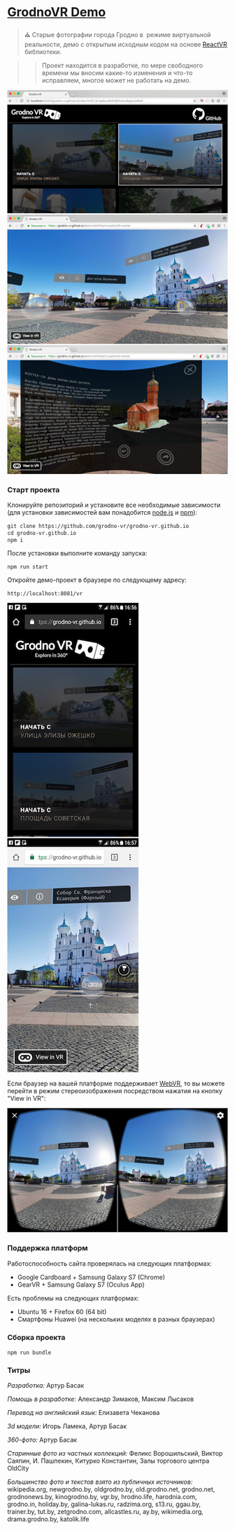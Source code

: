 # [GrodnoVR Demo](https://grodno-vr.github.io)
> :church: Старые фотографии города Гродно в  режиме виртуальной реальности, демо с открытым исходным кодом на основе [ReactVR](https://facebook.github.io/react-vr) библиотеки.

>> Проект находится в разработке, по мере свободного времени мы вносим какие-то изменения и что-то исправляем, многое может не работать на демо.

![Screen 1](./media/screen1.png)
![Screen 2](./media/screen3.png)
![Screen 3](./media/screen2.png)

### Старт проекта

Клонируйте репозиторий и установите все необходимые зависимости (для установки зависимостей вам понадобится [node.js](https://nodejs.org) и [npm](https://www.npmjs.com/)):
```
git clone https://github.com/grodno-vr/grodno-vr.github.io
cd grodno-vr.github.io
npm i
```

После установки выполните команду запуска:
```
npm run start
```

Откройте демо-проект в браузере по следующему адресу:
```
http://localhost:8081/vr
```

![Mobile 1](./media/mobile1.jpg)
![Mobile 2](./media/mobile2.jpg)

Если браузер на вашей платформе поддерживает [WebVR](https://webvr.info), то вы можете перейти в режим стереоизображения посредством нажатия на кнопку "View in VR":

![VR 1](./media/mobile3.jpg)

### Поддержка платформ
Работоспособность сайта проверялась на следующих платформах:
+ Google Cardboard + Samsung Galaxy S7 (Chrome)
+ GearVR + Samsung Galaxy S7 (Oculus App)

Есть проблемы на следующих платформах:
+ Ubuntu 16 + Firefox 60 (64 bit)
+ Смартфоны Huawei (на нескольких моделях в разных браузерах)

### Сборка проекта

```
npm run bundle
```

### Титры

*Разработка:* Артур Басак

*Помощь в разработке:* Александр Зимаков, Максим Лысаков

*Перевод на английский язык:* Елизавета Чеканова

*3d модели:* Игорь Ламека, Артур Басак

*360-фото:* Артур Басак

*Старинные фото из частных коллекций:* Феликс Ворошильский, Виктор Саяпин, И. Пашпекин, Китурко Константин, Залы торгового центра OldCity

*Большинство фото и текстов взято из публичных источников:* wikipedia.org, newgrodno.by, oldgrodno.by, old.grodno.net, grodno.net, grodnonews.by, kinogrodno.by, vgr.by, hrodno.life, harodnia.com, grodno.in, holiday.by, galina-lukas.ru, radzima.org, s13.ru, ggau.by, trainer.by, tut.by, zetgrodno.com, allcastles.ru, ay.by, wikimedia.org, drama.grodno.by, katolik.life
